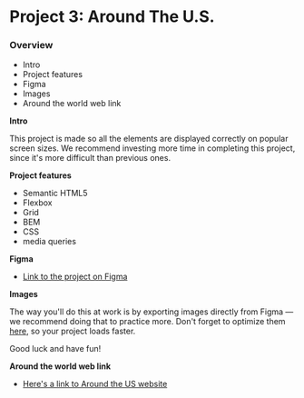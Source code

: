 # Project 3: Around The U.S.

### Overview

- Intro
- Project features
- Figma
- Images
- Around the world web link

**Intro**

This project is made so all the elements are displayed correctly on popular screen sizes. We recommend investing more time in completing this project, since it's more difficult than previous ones.

**Project features**

- Semantic HTML5
- Flexbox
- Grid
- BEM
- CSS
- media queries

**Figma**

- [Link to the project on Figma](https://www.figma.com/file/ii4xxsJ0ghevUOcssTlHZv/Sprint-3%3A-Around-the-US?node-id=0%3A1)

**Images**

The way you'll do this at work is by exporting images directly from Figma — we recommend doing that to practice more. Don't forget to optimize them [here](https://tinypng.com/), so your project loads faster.

Good luck and have fun!

**Around the world web link**

- [Here's a link to Around the US website](https://nhol1.github.io/se_project_aroundtheus/)
